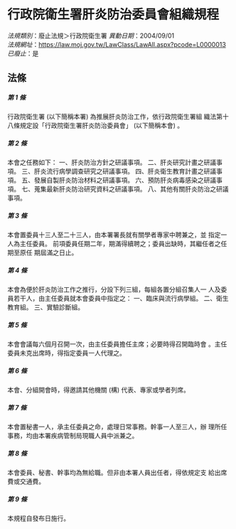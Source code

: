 # 行政院衛生署肝炎防治委員會組織規程

*法規類別*：廢止法規＞行政院衛生署
*異動日期*：2004/09/01  
*法規網址*：https://law.moj.gov.tw/LawClass/LawAll.aspx?pcode=L0000013
*已廢止*：是


## 法條
##### 第 1 條
行政院衛生署 (以下簡稱本署) 為推展肝炎防治工作，依行政院衛生署組
織法第十八條規定設「行政院衛生署肝炎防治委員會」 (以下簡稱本會)
。

##### 第 2 條
本會之任務如下：
一、肝炎防治方針之研議事項。
二、肝炎研究計畫之研議事項。
三、肝炎流行病學調查研究之研議事項。
四、肝炎衛生教育計畫之研議事項。
五、發展自製肝炎防治材料之研議事項。
六、預防肝炎病毒感染之研議事項。
七、蒐集最新肝炎防治研究資料之研議事項。
八、其他有關肝炎防治之研議事項。

##### 第 3 條
本會置委員十三人至二十三人，由本署署長就有關學者專家中聘兼之，並
指定一人為主任委員。
前項委員任期二年，期滿得續聘之；委員出缺時，其繼任者之任期至原任
期屆滿之日止。

##### 第 4 條
本會為便於肝炎防治工作之推行，分設下列三組，每組各置分組召集人一
人及委員若干人，由主任委員就本會委員中指定之：
一、臨床與流行病學組。
二、衛生教育組。
三、實驗診斷組。

##### 第 5 條
本會會議每六個月召開一次，由主任委員擔任主席；必要時得召開臨時會
。主任委員未克出席時，得指定委員一人代理之。

##### 第 6 條
本會、分組開會時，得邀請其他機關 (構) 代表、專家或學者列席。

##### 第 7 條
本會置秘書一人，承主任委員之命，處理日常事務。幹事一人至三人，辦
理所任事務，均由本署疾病管制局現職人員中派兼之。

##### 第 8 條
本會委員、秘書、幹事均為無給職。但非由本署人員出任者，得依規定支
給出席費或交通費。

##### 第 9 條
本規程自發布日施行。


